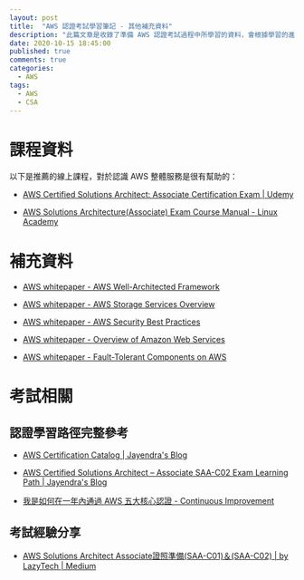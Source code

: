 ```yaml
---
layout: post
title:  "AWS 認證考試學習筆記 - 其他補充資料"
description: "此篇文章是收錄了準備 AWS 認證考試過程中所學習的資料，會根據學習的進度慢慢補上...."
date: 2020-10-15 18:45:00
published: true
comments: true
categories:
  - AWS
tags:
  - AWS
  - CSA
---
```


課程資料
=======

以下是推薦的線上課程，對於認識 AWS 整體服務是很有幫助的：

- [AWS Certified Solutions Architect: Associate Certification Exam | Udemy](https://www.udemy.com/course/aws-certified-solutions-architect-associate)


- [AWS Solutions Architecture(Associate) Exam Course Manual - Linux Academy](https://app.lucidchart.com/documents/view/bd4fb4e7-336e-4c8b-972d-048616da9f96)



補充資料
=======

- [AWS whitepaper - AWS Well-Architected Framework](https://docs.aws.amazon.com/wellarchitected/latest/framework)

- [AWS whitepaper - AWS Storage Services Overview](https://docs.aws.amazon.com/whitepapers/latest/aws-storage-services-overview)

- [AWS whitepaper - AWS Security Best Practices](https://docs.aws.amazon.com/whitepapers/latest/aws-security-best-practices)

- [AWS whitepaper - Overview of Amazon Web Services](https://docs.aws.amazon.com/whitepapers/latest/aws-overview)

- [AWS whitepaper - Fault-Tolerant Components on AWS](https://docs.aws.amazon.com/whitepapers/latest/fault-tolerant-components/)



考試相關
=======

## 認證學習路徑完整參考

- [AWS Certification Catalog | Jayendra's Blog](https://jayendrapatil.com/#AWS_Certification_Exams_Learning_Path)

- [AWS Certified Solutions Architect – Associate SAA-C02 Exam Learning Path | Jayendra's Blog](https://jayendrapatil.com/aws-certified-solutions-architect-associate-saa-c02-exam-learning-path/)

- [我是如何在一年內通過 AWS 五大核心認證 - Continuous Improvement](https://easoncao.com/how-i-pass-aws-all-five-certificate-within-one-year/)

## 考試經驗分享

- [AWS Solutions Architect Associate證照準備(SAA-C01)＆(SAA-C02) | by LazyTech | Medium](https://medium.com/@show99520show99520/aws-solutions-architect-associate%E8%AD%89%E7%85%A7%E6%BA%96%E5%82%99-saa-c01-%E8%88%87-saa-c02-ee4cd66ca2b0)